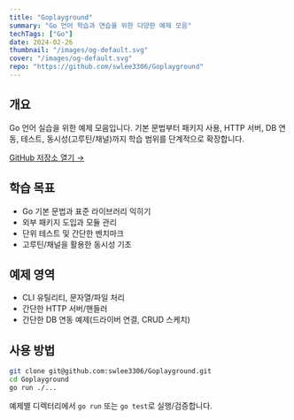 ```yaml
---
title: "Goplayground"
summary: "Go 언어 학습과 연습을 위한 다양한 예제 모음"
techTags: ["Go"]
date: 2024-02-26
thumbnail: "/images/og-default.svg"
cover: "/images/og-default.svg"
repo: "https://github.com/swlee3306/Goplayground"
---
```


## 개요

Go 언어 실습을 위한 예제 모음입니다. 기본 문법부터 패키지 사용, HTTP 서버, DB 연동, 테스트, 동시성(고루틴/채널)까지 학습 범위를 단계적으로 확장합니다.

<a class="btn" href="https://github.com/swlee3306/Goplayground" target="_blank" rel="noopener">GitHub 저장소 열기 →</a>

## 학습 목표

- Go 기본 문법과 표준 라이브러리 익히기
- 외부 패키지 도입과 모듈 관리
- 단위 테스트 및 간단한 벤치마크
- 고루틴/채널을 활용한 동시성 기초

## 예제 영역

- CLI 유틸리티, 문자열/파일 처리
- 간단한 HTTP 서버/핸들러
- 간단한 DB 연동 예제(드라이버 연결, CRUD 스케치)

## 사용 방법

```bash
git clone git@github.com:swlee3306/Goplayground.git
cd Goplayground
go run ./...
```

예제별 디렉터리에서 `go run` 또는 `go test`로 실행/검증합니다.
